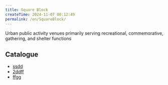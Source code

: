 ```yaml
---
title: Square Block
createTime: 2024-11-07 00:12:49
permalink: /en/SquareBlock/
---
```

Urban public activity venues primarily serving recreational, commemorative, gathering, and shelter functions

## Catalogue
- [ssdd](./1.ssdd.md)
- [2ddff](./2ddff.md)
- [ffgg](./3.ffgg.md)
